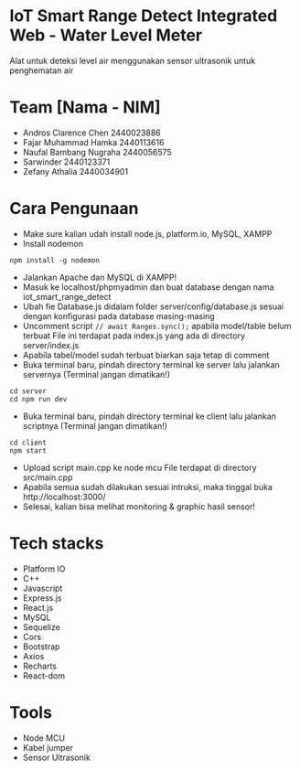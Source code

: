 # IoT Smart Range Detect Integrated Web - Water Level Meter
Alat untuk deteksi level air 
menggunakan sensor ultrasonik 
untuk penghematan air

# Team [Nama - NIM]
- Andros Clarence Chen 	2440023886
- Fajar Muhammad Hamka 	2440113616
- Naufal Bambang Nugraha 	2440056575
- Sarwinder 			2440123371
- Zefany Athalia 		2440034901

# Cara Pengunaan
- Make sure kalian udah install node.js, platform.io, MySQL, XAMPP
- Install nodemon
```
npm install -g nodemon
```
- Jalankan Apache dan MySQL di XAMPP!
- Masuk ke localhost/phpmyadmin dan buat database dengan nama iot_smart_range_detect
- Ubah fie Database.js didalam folder server/config/database.js sesuai dengan konfigurasi pada database masing-masing
- Uncomment script ```// await Ranges.sync();``` apabila model/table belum terbuat
 File ini terdapat pada index.js yang ada di directory server/index.js
- Apabila tabel/model sudah terbuat biarkan saja tetap di comment
- Buka terminal baru, pindah directory terminal ke server lalu jalankan servernya (Terminal jangan dimatikan!)
```
cd server
cd npm run dev
```
- Buka terminal baru, pindah directory terminal ke client lalu jalankan scriptnya (Terminal jangan dimatikan!)
```
cd client
npm start
```
- Upload script main.cpp ke node mcu
 File terdapat di directory src/main.cpp
- Apabila semua sudah dilakukan sesuai intruksi, maka tinggal buka http://localhost:3000/
- Selesai, kalian bisa melihat monitoring & graphic hasil sensor!

# Tech stacks
- Platform IO
- C++
- Javascript
- Express.js
- React.js
- MySQL
- Sequelize
- Cors
- Bootstrap
- Axios
- Recharts
- React-dom

# Tools
- Node MCU
- Kabel jumper
- Sensor Ultrasonik